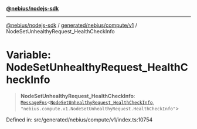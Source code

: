 [**@nebius/nodejs-sdk**](../../../../../README.md)

---

[@nebius/nodejs-sdk](../../../../../README.md) / [generated/nebius/compute/v1](../README.md) / NodeSetUnhealthyRequest_HealthCheckInfo

# Variable: NodeSetUnhealthyRequest_HealthCheckInfo

> **NodeSetUnhealthyRequest_HealthCheckInfo**: [`MessageFns`](../../../../../runtime/protos/core/interfaces/MessageFns.md)\<[`NodeSetUnhealthyRequest_HealthCheckInfo`](../interfaces/NodeSetUnhealthyRequest_HealthCheckInfo.md), `"nebius.compute.v1.NodeSetUnhealthyRequest.HealthCheckInfo"`\>

Defined in: src/generated/nebius/compute/v1/index.ts:10754
